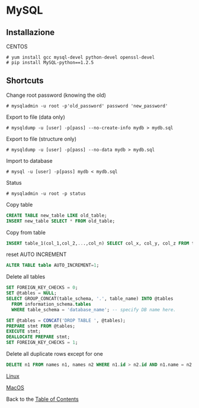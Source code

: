 # MySQL

## Installazione

CENTOS

    # yum install gcc mysql-devel python-devel openssl-devel
    # pip install MySQL-python==1.2.5



## Shortcuts

Change root password (knowing the old)

    # mysqladmin -u root -p'old_password' password 'new_password'

Export to file (data only)

    # mysqldump -u [user] -p[pass] --no-create-info mydb > mydb.sql

Export to file (structure only)

    # mysqldump -u [user] -p[pass] --no-data mydb > mydb.sql

Import to database

    # mysql -u [user] -p[pass] mydb < mydb.sql

Status

    # mysqladmin -u root -p status


Copy table
```sql
CREATE TABLE new_table LIKE old_table;
INSERT new_table SELECT * FROM old_table;
```

Copy from table
```sql
INSERT table_1(col_1,col_2,...,col_n) SELECT col_x, col_y, col_z FROM table_2 [WHERE];
```

reset AUTO INCREMENT
```sql
ALTER TABLE table AUTO_INCREMENT=1;
```

Delete all tables
```sql
SET FOREIGN_KEY_CHECKS = 0;
SET @tables = NULL;
SELECT GROUP_CONCAT(table_schema, '.', table_name) INTO @tables
  FROM information_schema.tables
  WHERE table_schema = 'database_name'; -- specify DB name here.

SET @tables = CONCAT('DROP TABLE ', @tables);
PREPARE stmt FROM @tables;
EXECUTE stmt;
DEALLOCATE PREPARE stmt;
SET FOREIGN_KEY_CHECKS = 1;
```

Delete all duplicate rows except for one
```sql
DELETE n1 FROM names n1, names n2 WHERE n1.id > n2.id AND n1.name = n2.name
```


[Linux](Contents/Linux)

[MacOS](Contents/MacOS)

Back to the [Table of Contents](/Contents)